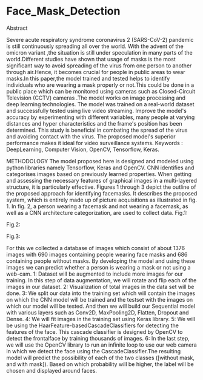 # Face_Mask_Detection
Abstract

Severe acute respiratory syndrome coronavirus 2 (SARS-CoV-2) pandemic is still continuously spreading all over the world. With the advent of the omicron variant ,the situation is still under speculation in many parts of the world.Different studies have shown that usage of masks is the most significant way to avoid spreading of the virus from one person to another through air.Hence, it becomes crucial for people in public areas to wear masks.In this paper,the model trained and tested helps to identify individuals who are wearing a mask properly or not.This could be done in a public place which can be monitored using cameras such as Closed-Circuit Television (CCTV) cameras .The model works on image processing and deep learning technologies. The model was trained on a real-world dataset and successfully tested using live video streaming. Improve the model's accuracy by experimenting with different variables, many people at varying distances and hyper characteristics and the frame's position has been determined. This study is beneficial in combating the spread of the virus and avoiding contact with the virus. The proposed model's superior performance makes it ideal for video surveillance systems.
Keywords : DeepLearning, Computer Vision, OpenCV, Tensorflow, Keras.

METHODOLOGY
The model proposed here is designed and modeled using python libraries namely Tensorflow, Keras and OpenCV. CNN identifies and categorises images based on previously learned properties. When getting and assessing the necessary features of graphical images in a multi-layered structure, it is particularly effective. Figures 1 through 3 depict the outline of the proposed approach for identifying facemasks. It describes the proposed system, which is entirely made up of picture acquisitions as illustrated in fig. 1. In fig. 2, a person wearing a facemask and not wearing a facemask, as well as a CNN architecture categorization, are used to collect data.
Fig.1:

Fig.2: 


Fig.3:  

For this we collected a database of images which consist of about 1376 images with 690 images containing people wearing face masks and 686 containing  people without masks. By developing the model and using these images we can predict whether a person is  wearing a mask or not using a web-cam.
1: Dataset will be augmented  to include more images for our training. In this step of data augmentation, we will rotate and flip each of the images in our dataset.
2: Visualization of total images in the data set  will be done.
3: We split our data into the training set which will contain the images on which the CNN model will be trained and the testset with the images on which our model will be tested. And then we will build our Sequential model with various layers such as Conv2D, MaxPooling2D, Flatten, Dropout and Dense.
4: We will fit images in the training set using Keras library.
5: We will be using the HaarFeature-basedCascadeClassifiers for detecting the features of the face. This cascade classifier is designed by OpenCV to detect the frontalface by training thousands of images.
6: In the last step, we will use the OpenCV library to run an infinite loop to use our web camera in which we detect the face using the CascadeClassifier.The resulting model will predict the possibility of each of the two classes ([without mask, and  with mask]). Based on which probability will be higher, the label will be chosen and displayed around faces.

